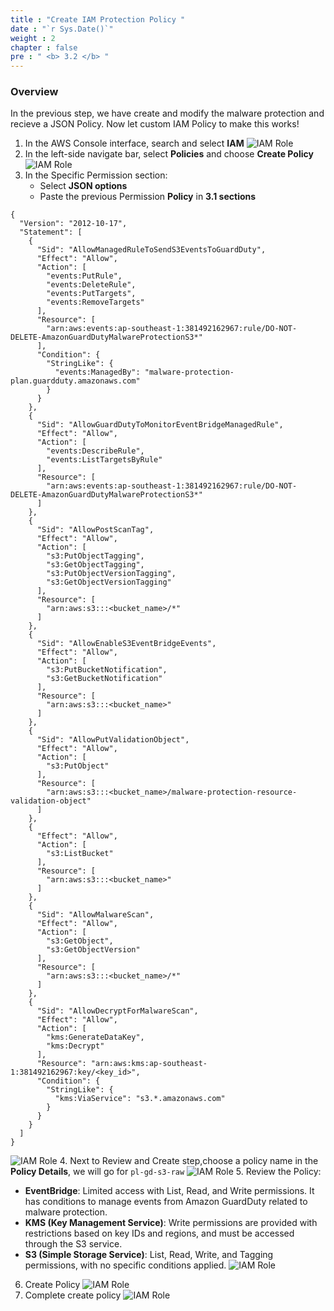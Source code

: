 ```yaml
---
title : "Create IAM Protection Policy "
date : "`r Sys.Date()`"
weight : 2
chapter : false
pre : " <b> 3.2 </b> "
---
```


### Overview
In the previous step, we have create and modify the malware protection and recieve a JSON Policy. Now let custom IAM Policy to make this works!

1. In the AWS Console interface, search and select **IAM** 
![IAM Role](/images/3.GuardDuty/3.10-IAM.jpg?width=60pc)
2. In the left-side navigate bar, select **Policies** and choose **Create Policy**
![IAM Role](/images/3.GuardDuty/3.11.jpg?width=60pc)
3. In the Specific Permission section:
   - Select **JSON options** 
   - Paste the previous Permission **Policy** in **3.1 sections**
```
{
  "Version": "2012-10-17",
  "Statement": [
    {
      "Sid": "AllowManagedRuleToSendS3EventsToGuardDuty",
      "Effect": "Allow",
      "Action": [
        "events:PutRule",
        "events:DeleteRule",
        "events:PutTargets",
        "events:RemoveTargets"
      ],
      "Resource": [
        "arn:aws:events:ap-southeast-1:381492162967:rule/DO-NOT-DELETE-AmazonGuardDutyMalwareProtectionS3*"
      ],
      "Condition": {
        "StringLike": {
          "events:ManagedBy": "malware-protection-plan.guardduty.amazonaws.com"
        }
      }
    },
    {
      "Sid": "AllowGuardDutyToMonitorEventBridgeManagedRule",
      "Effect": "Allow",
      "Action": [
        "events:DescribeRule",
        "events:ListTargetsByRule"
      ],
      "Resource": [
        "arn:aws:events:ap-southeast-1:381492162967:rule/DO-NOT-DELETE-AmazonGuardDutyMalwareProtectionS3*"
      ]
    },
    {
      "Sid": "AllowPostScanTag",
      "Effect": "Allow",
      "Action": [
        "s3:PutObjectTagging",
        "s3:GetObjectTagging",
        "s3:PutObjectVersionTagging",
        "s3:GetObjectVersionTagging"
      ],
      "Resource": [
        "arn:aws:s3:::<bucket_name>/*"
      ]
    },
    {
      "Sid": "AllowEnableS3EventBridgeEvents",
      "Effect": "Allow",
      "Action": [
        "s3:PutBucketNotification",
        "s3:GetBucketNotification"
      ],
      "Resource": [
        "arn:aws:s3:::<bucket_name>"
      ]
    },
    {
      "Sid": "AllowPutValidationObject",
      "Effect": "Allow",
      "Action": [
        "s3:PutObject"
      ],
      "Resource": [
        "arn:aws:s3:::<bucket_name>/malware-protection-resource-validation-object"
      ]
    },
    {
      "Effect": "Allow",
      "Action": [
        "s3:ListBucket"
      ],
      "Resource": [
        "arn:aws:s3:::<bucket_name>"
      ]
    },
    {
      "Sid": "AllowMalwareScan",
      "Effect": "Allow",
      "Action": [
        "s3:GetObject",
        "s3:GetObjectVersion"
      ],
      "Resource": [
        "arn:aws:s3:::<bucket_name>/*"
      ]
    },
    {
      "Sid": "AllowDecryptForMalwareScan",
      "Effect": "Allow",
      "Action": [
        "kms:GenerateDataKey",
        "kms:Decrypt"
      ],
      "Resource": "arn:aws:kms:ap-southeast-1:381492162967:key/<key_id>",
      "Condition": {
        "StringLike": {
          "kms:ViaService": "s3.*.amazonaws.com"
        }
      }
    }
  ]
}
```
![IAM Role](/images/3.GuardDuty/3.12.jpg?width=60pc)
4. Next to Review and Create step,choose a policy name in the **Policy Details**, we will go for ```pl-gd-s3-raw``` 
![IAM Role](/images/3.GuardDuty/3.13.jpg?width=60pc)
5. Review the Policy:
   - **EventBridge**: Limited access with List, Read, and Write permissions. It has conditions to manage events from Amazon GuardDuty related to malware protection.
   - **KMS (Key Management Service)**: Write permissions are provided with restrictions based on key IDs and regions, and must be accessed through the S3 service.
   - **S3 (Simple Storage Service)**: List, Read, Write, and Tagging permissions, with no specific conditions applied.
![IAM Role](/images/3.GuardDuty/3.14.jpg?width=60pc)
6. Create Policy
 ![IAM Role](/images/3.GuardDuty/3.15.jpg?width=60pc)
7. Complete create policy
 ![IAM Role](/images/3.GuardDuty/3.16.jpg?width=60pc)